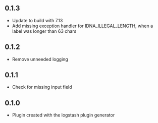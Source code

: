 ## 0.1.3

  - Update to build with 7.13
  - Add missing exception handler for IDNA_ILLEGAL_LENGTH, when a label was longer than 63 chars

## 0.1.2

  - Remove unneeded logging

## 0.1.1

  - Check for missing input field

## 0.1.0

  - Plugin created with the logstash plugin generator
